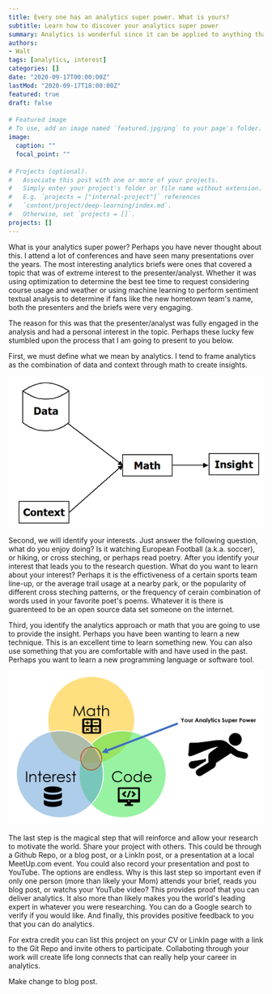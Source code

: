 ```yaml
---
title: Every one has an analytics super power. What is yours?
subtitle: Learn how to discover your analytics super power
summary: Analytics is wonderful since it can be applied to anything that has data. Everyone has interests that can be combined with analytics in unique ways to make them the world's leading analytics expert in that specific interest area.
authors:
- Walt
tags: [analytics, interest]
categories: []
date: "2020-09-17T00:00:00Z"
lastMod: "2020-09-17T18:00:00Z"
featured: true
draft: false

# Featured image
# To use, add an image named `featured.jpg/png` to your page's folder. 
image:
  caption: ""
  focal_point: ""

# Projects (optional).
#   Associate this post with one or more of your projects.
#   Simply enter your project's folder or file name without extension.
#   E.g. `projects = ["internal-project"]` references 
#   `content/project/deep-learning/index.md`.
#   Otherwise, set `projects = []`.
projects: []
---
```


What is your analytics super power? Perhaps you have never thought about this. I attend a lot of conferences and have seen many presentations over the years. The most interesting analytics briefs were ones that covered a topic that was of extreme interest to the presenter/analyst. Whether it was using optimization to determine the best tee time to request considering course usage and weather or using machine learning to perform sentiment textual analysis to determine if fans like the new hometown team's name, both the presenters and the briefs were very engaging. 

The reason for this was that the presenter/analyst was fully engaged in the analysis and had a personal interest in the topic. Perhaps these lucky few stumbled upon the process that I am going to present to you below.

First, we must define what we mean by analytics. I tend to frame analytics as the combination of data and context through math to create insights. 

![](./analytics.png)

Second, we will identify your interests. Just answer the following question, what do you enjoy doing? Is it watching European Football (a.k.a. soccer), or hiking, or cross steching, or perhaps read poetry. After you identify your interest that leads you to the research question. What do you want to learn about your interest? Perhaps it is the effictiveness of a certain sports team line-up, or the average trail usage at a nearby park, or the popularity of different cross steching patterns, or the frequency of cerain combination of words used in your favorite poet's poems. Whatever it is there is guarenteed to be an open source data set someone on the internet. 

Third, you identify the analytics approach or math that you are going to use to provide the insight. Perhaps you have been wanting to learn a new technique. This is an excellent time to learn something new. You can also use something that you are comfortable with and have used in the past. Perhaps you want to learn a new programming language or software tool.

![](./superpower.png)

The last step is the magical step that will reinforce and allow your research to motivate the world. Share your project with others. This could be through a Github Repo, or a blog post, or a LinkIn post, or a presentation at a local MeetUp.com event. You could also record your presentation and post to YouTube. The options are endless. Why is this last step so important even if only one person (more than likely your Mom) attends your brief, reads you blog post, or watchs your YouTube video? This provides proof that you can deliver analytics. It also more than likely makes you the world's leading expert in whatever you were researching. You can do a Google search to verify if you would like. And finally, this provides positive feedback to you that you can do analytics.

For extra credit you can list this project on your CV or LinkIn page with a link to the Git Repo and invite others to participate. Collaboting through your work will create life long connects that can really help your career in analytics. 

Make change to blog post.



